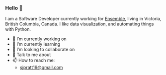 ### Hello 👋

I am a Software Developer currently working for [Ensemble](https://ensemble.com), living in Victoria, British Columbia, Canada. I like data visualization, and automating things with Python. 


- 🔭 I’m currently working on
- 🌱 I’m currently learning 
- 👯 I’m looking to collaborate on 
- 💬 Talk to me about 
- 📫 How to reach me: 
    - sjpratt19@gmail.com
